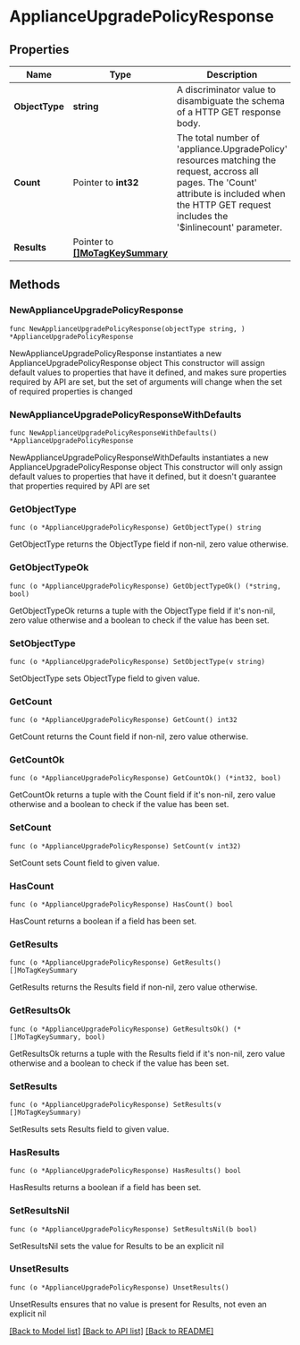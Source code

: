 # ApplianceUpgradePolicyResponse

## Properties

Name | Type | Description | Notes
------------ | ------------- | ------------- | -------------
**ObjectType** | **string** | A discriminator value to disambiguate the schema of a HTTP GET response body. | 
**Count** | Pointer to **int32** | The total number of &#39;appliance.UpgradePolicy&#39; resources matching the request, accross all pages. The &#39;Count&#39; attribute is included when the HTTP GET request includes the &#39;$inlinecount&#39; parameter. | [optional] 
**Results** | Pointer to [**[]MoTagKeySummary**](mo.TagKeySummary.md) |  | [optional] 

## Methods

### NewApplianceUpgradePolicyResponse

`func NewApplianceUpgradePolicyResponse(objectType string, ) *ApplianceUpgradePolicyResponse`

NewApplianceUpgradePolicyResponse instantiates a new ApplianceUpgradePolicyResponse object
This constructor will assign default values to properties that have it defined,
and makes sure properties required by API are set, but the set of arguments
will change when the set of required properties is changed

### NewApplianceUpgradePolicyResponseWithDefaults

`func NewApplianceUpgradePolicyResponseWithDefaults() *ApplianceUpgradePolicyResponse`

NewApplianceUpgradePolicyResponseWithDefaults instantiates a new ApplianceUpgradePolicyResponse object
This constructor will only assign default values to properties that have it defined,
but it doesn't guarantee that properties required by API are set

### GetObjectType

`func (o *ApplianceUpgradePolicyResponse) GetObjectType() string`

GetObjectType returns the ObjectType field if non-nil, zero value otherwise.

### GetObjectTypeOk

`func (o *ApplianceUpgradePolicyResponse) GetObjectTypeOk() (*string, bool)`

GetObjectTypeOk returns a tuple with the ObjectType field if it's non-nil, zero value otherwise
and a boolean to check if the value has been set.

### SetObjectType

`func (o *ApplianceUpgradePolicyResponse) SetObjectType(v string)`

SetObjectType sets ObjectType field to given value.


### GetCount

`func (o *ApplianceUpgradePolicyResponse) GetCount() int32`

GetCount returns the Count field if non-nil, zero value otherwise.

### GetCountOk

`func (o *ApplianceUpgradePolicyResponse) GetCountOk() (*int32, bool)`

GetCountOk returns a tuple with the Count field if it's non-nil, zero value otherwise
and a boolean to check if the value has been set.

### SetCount

`func (o *ApplianceUpgradePolicyResponse) SetCount(v int32)`

SetCount sets Count field to given value.

### HasCount

`func (o *ApplianceUpgradePolicyResponse) HasCount() bool`

HasCount returns a boolean if a field has been set.

### GetResults

`func (o *ApplianceUpgradePolicyResponse) GetResults() []MoTagKeySummary`

GetResults returns the Results field if non-nil, zero value otherwise.

### GetResultsOk

`func (o *ApplianceUpgradePolicyResponse) GetResultsOk() (*[]MoTagKeySummary, bool)`

GetResultsOk returns a tuple with the Results field if it's non-nil, zero value otherwise
and a boolean to check if the value has been set.

### SetResults

`func (o *ApplianceUpgradePolicyResponse) SetResults(v []MoTagKeySummary)`

SetResults sets Results field to given value.

### HasResults

`func (o *ApplianceUpgradePolicyResponse) HasResults() bool`

HasResults returns a boolean if a field has been set.

### SetResultsNil

`func (o *ApplianceUpgradePolicyResponse) SetResultsNil(b bool)`

 SetResultsNil sets the value for Results to be an explicit nil

### UnsetResults
`func (o *ApplianceUpgradePolicyResponse) UnsetResults()`

UnsetResults ensures that no value is present for Results, not even an explicit nil

[[Back to Model list]](../README.md#documentation-for-models) [[Back to API list]](../README.md#documentation-for-api-endpoints) [[Back to README]](../README.md)


